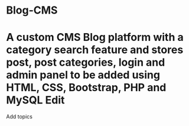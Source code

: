 # Blog-CMS
# A custom CMS Blog platform with a category search feature and stores post, post categories, login and admin panel to be added using HTML, CSS, Bootstrap, PHP and MySQL Edit
Add topics
